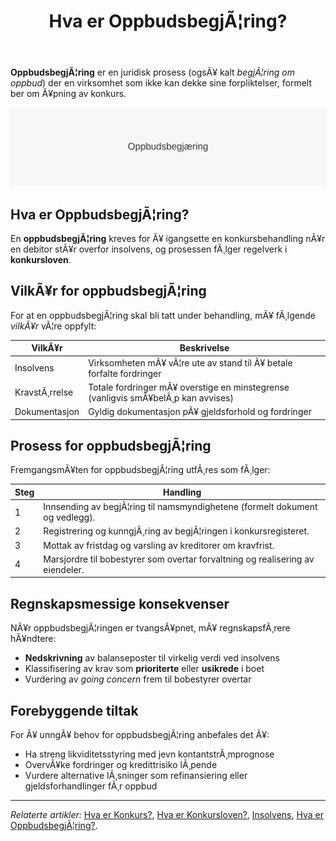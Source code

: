 ﻿---
title: "Hva er OppbudsbegjÃ¦ring?"
meta_title: "Hva er OppbudsbegjÃ¦ring?"
meta_description: '**OppbudsbegjÃ¦ring** er en juridisk prosess (ogsÃ¥ kalt *begjÃ¦ring om oppbud*) der en virksomhet som ikke kan dekke sine forpliktelser, formelt ber om Ã¥pning...'
slug: oppbudsbegjering
type: blog
layout: pages/single
---

**OppbudsbegjÃ¦ring** er en juridisk prosess (ogsÃ¥ kalt *begjÃ¦ring om oppbud*) der en virksomhet som ikke kan dekke sine forpliktelser, formelt ber om Ã¥pning av konkurs.

![OppbudsbegjÃ¦ring Oversikt](oppbudsbegjering-image.svg)

## Hva er OppbudsbegjÃ¦ring?
En **oppbudsbegjÃ¦ring** kreves for Ã¥ igangsette en konkursbehandling nÃ¥r en debitor stÃ¥r overfor insolvens, og prosessen fÃ¸lger regelverk i **konkursloven**.

## VilkÃ¥r for oppbudsbegjÃ¦ring
For at en oppbudsbegjÃ¦ring skal bli tatt under behandling, mÃ¥ fÃ¸lgende *vilkÃ¥r* vÃ¦re oppfylt:

| VilkÃ¥r                   | Beskrivelse                                                        |
|--------------------------|--------------------------------------------------------------------|
| Insolvens                | Virksomheten mÃ¥ vÃ¦re ute av stand til Ã¥ betale forfalte fordringer |
| KravstÃ¸rrelse            | Totale fordringer mÃ¥ overstige en minstegrense (vanligvis smÃ¥belÃ¸p kan avvises) |
| Dokumentasjon            | Gyldig dokumentasjon pÃ¥ gjeldsforhold og fordringer                |

## Prosess for oppbudsbegjÃ¦ring
FremgangsmÃ¥ten for oppbudsbegjÃ¦ring utfÃ¸res som fÃ¸lger:

| Steg | Handling                                                                              |
|------|---------------------------------------------------------------------------------------|
| 1    | Innsending av begjÃ¦ring til namsmyndighetene (formelt dokument og vedlegg).           |
| 2    | Registrering og kunngjÃ¸ring av begjÃ¦ringen i konkursregisteret.                       |
| 3    | Mottak av fristdag og varsling av kreditorer om kravfrist.                            |
| 4    | Marsjordre til bobestyrer som overtar forvaltning og realisering av eiendeler.       |

## Regnskapsmessige konsekvenser
NÃ¥r oppbudsbegjÃ¦ringen er tvangsÃ¥pnet, mÃ¥ regnskapsfÃ¸rere hÃ¥ndtere:
* **Nedskrivning** av balanseposter til virkelig verdi ved insolvens
* Klassifisering av krav som **prioriterte** eller **usikrede** i boet
* Vurdering av *going concern* frem til bobestyrer overtar

## Forebyggende tiltak
For Ã¥ unngÃ¥ behov for oppbudsbegjÃ¦ring anbefales det Ã¥:
* Ha streng likviditetsstyring med jevn kontantstrÃ¸mprognose
* OvervÃ¥ke fordringer og kredittrisiko lÃ¸pende
* Vurdere alternative lÃ¸sninger som refinansiering eller gjeldsforhandlinger fÃ¸r oppbud

---

*Relaterte artikler:* [Hva er Konkurs?](/blogs/regnskap/konkurs "Hva er Konkurs? Juridiske og Regnskapsmessige Konsekvenser av Konkurs"), [Hva er Konkursloven?](/blogs/regnskap/hva-er-konkursloven "Hva er Konkursloven? Oversikt og viktige bestemmelser"), [Insolvens](/blogs/regnskap/insolvens "Hva er Insolvens? Definisjon, Ã…rsaker og Behandling"), [Hva er OppbudsbegjÃ¦ring?](/blogs/regnskap/oppbudsbegjering "Hva er OppbudsbegjÃ¦ring? Guide til konkursbegjÃ¦ring i norsk regnskap").






